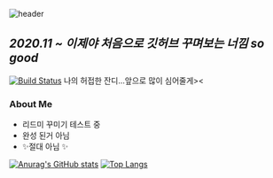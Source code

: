 
![header](https://capsule-render.vercel.app/api?type=waving&color=gradient&customColorList=0,2,3&height=250&text=intro%20🍒)

## _2020.11 ~ 이제야 처음으로 깃허브 꾸며보는 너낌 so good_

[![Build Status](https://travis-ci.org/joemccann/dillinger.svg?branch=master)](https://travis-ci.org/joemccann/dillinger)
나의 허접한 잔디...앞으로 많이 심어줄게><

### About Me
- 리드미 꾸미기 테스트 중
- 완성 된거 아님
- ✨절대 아님 ✨

[![Anurag's GitHub stats](https://github-readme-stats.vercel.app/api?username=ekdldksp123&show_icons=true)](https://github.com/anuraghazra/github-readme-stats)
[![Top Langs](https://github-readme-stats.vercel.app/api/top-langs/?username=ekdldksp123&layout=compact)](https://github.com/metleeha)


